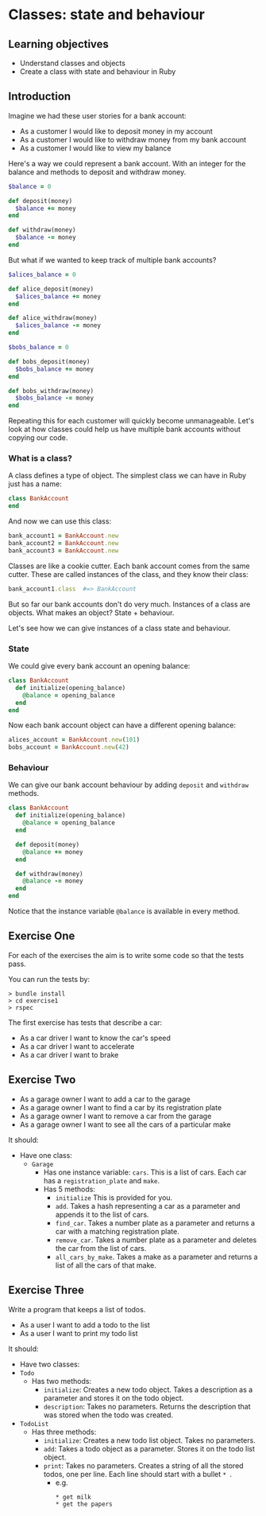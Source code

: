 # Classes: state and behaviour

## Learning objectives

- Understand classes and objects
- Create a class with state and behaviour in Ruby

## Introduction

Imagine we had these user stories for a bank account:

- As a customer I would like to deposit money in my account
- As a customer I would like to withdraw money from my bank account
- As a customer I would like to view my balance

Here's a way we could represent a bank account. With an integer for the balance
and methods to deposit and withdraw money.

```ruby
$balance = 0

def deposit(money)
  $balance += money
end

def withdraw(money)
  $balance -= money
end
```

But what if we wanted to keep track of multiple bank accounts?

```ruby
$alices_balance = 0

def alice_deposit(money)
  $alices_balance += money
end

def alice_withdraw(money)
  $alices_balance -= money
end

$bobs_balance = 0

def bobs_deposit(money)
  $bobs_balance += money
end

def bobs_withdraw(money)
  $bobs_balance -= money
end
```

Repeating this for each customer will quickly become unmanageable. Let's look at
how classes could help us have multiple bank accounts without copying our code.

### What is a class?

A class defines a type of object. The simplest class we can have in Ruby just has
a name:

```ruby
class BankAccount
end
```

And now we can use this class:

```ruby
bank_account1 = BankAccount.new
bank_account2 = BankAccount.new
bank_account3 = BankAccount.new
```

Classes are like a cookie cutter. Each bank account comes from the same cutter.
These are called instances of the class, and they know their class:

```ruby
bank_account1.class  #=> BankAccount
```

But so far our bank accounts don't do very much. Instances of a class are objects.
What makes an object? State + behaviour.

Let's see how we can give instances of a class state and behaviour.

### State

We could give every bank account an opening balance:

```ruby
class BankAccount
  def initialize(opening_balance)
    @balance = opening_balance
  end
end
```

Now each bank account object can have a different opening balance:

```ruby
alices_account = BankAccount.new(101)
bobs_account = BankAccount.new(42)
```

### Behaviour

We can give our bank account behaviour by adding `deposit` and `withdraw` methods.

```ruby
class BankAccount
  def initialize(opening_balance)
    @balance = opening_balance
  end

  def deposit(money)
    @balance += money
  end

  def withdraw(money)
    @balance -= money
  end
end
```

Notice that the instance variable `@balance` is available in every method.

## Exercise One

For each of the exercises the aim is to write some code so that the tests pass.

You can run the tests by:
```shell
> bundle install
> cd exercise1
> rspec
```

The first exercise has tests that describe a car:

- As a car driver I want to know the car's speed
- As a car driver I want to accelerate
- As a car driver I want to brake

## Exercise Two

- As a garage owner I want to add a car to the garage
- As a garage owner I want to find a car by its registration plate
- As a garage owner I want to remove a car from the garage
- As a garage owner I want to see all the cars of a particular make

It should:
* Have one class:
  * `Garage`
    * Has one instance variable:
      `cars`. This is a list of cars. Each car has a `registration_plate` and `make`.
    * Has 5 methods:
      * `initialize` This is provided for you.
      * `add`. Takes a hash representing a car as a parameter and appends it to the list of cars.
      * `find_car`. Takes a number plate as a parameter and returns a car with a matching registration plate.
      * `remove_car`. Takes a number plate as a parameter and deletes the car from the list of cars.
      * `all_cars_by_make`. Takes a make as a parameter and returns a list of all the cars of that make.

## Exercise Three

Write a program that keeps a list of todos.

- As a user I want to add a todo to the list
- As a user I want to print my todo list

It should:
* Have two classes:
 * `Todo`
   * Has two methods:
     * `initialize`: Creates a new todo object. Takes a description as a
       parameter and stores it on the todo object.
     * `description`: Takes no parameters. Returns the description that was
       stored when the todo was created.
 * `TodoList`
   * Has three methods:
     * `initialize`: Creates a new todo list object. Takes no parameters.
     * `add`: Takes a todo object as a parameter. Stores it on the
       todo list object.
     * `print`: Takes no parameters. Creates a string of all the
       stored todos, one per line. Each line should start with a bullet `* `.
       * e.g.
         ```
         * get milk
         * get the papers
         ```
